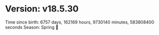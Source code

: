 # Version: v18.5.30
Time since birth: 6757 days, 162169 hours, 9730140 minutes, 583808400 seconds
Season: Spring 🌸
